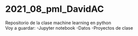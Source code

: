 # 2021_08_pml_DavidAC  
Repositorio de la clase machine learning en python  
Voy a guardar:
  -Jupyter notebook
  -Datos
  -Proyectos de clase
